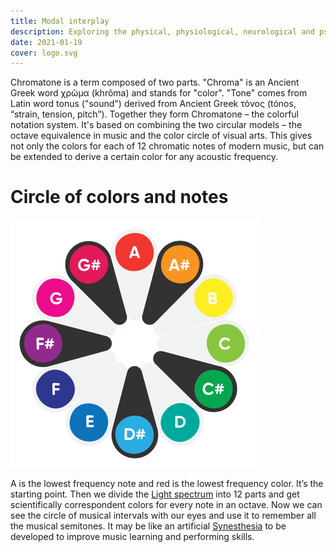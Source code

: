 ```yaml
---
title: Modal interplay
description: Exploring the physical, physiological, neurological and psychological links between sight and hearing – the two main modalities of human perception.
date: 2021-01-19
cover: logo.svg
---
```


Chromatone is a term composed of two parts. "Chroma" is an Ancient Greek word χρῶμα (khrôma) and stands for "color". "Tone" comes from Latin word tonus ("sound") derived from Ancient Greek τόνος (tónos, “strain, tension, pitch”). Together they form Chromatone – the colorful notation system. It's based on combining the two circular models – the octave equivalence in music and the color circle of visual arts. This gives not only the colors for each of 12 chromatic notes of modern music, but can be extended to derive a certain color for any acoustic frequency.

# Circle of colors and notes

<img src="./logo.svg">

A is the lowest frequency note and red is the lowest frequency color. It’s the starting point. Then we divide the [Light spectrum](./spectrum/index.md) into 12 parts and get scientifically correspondent colors for every note in an octave. Now we can see the circle of musical intervals with our eyes and use it to remember all the musical semitones. It may be like an artificial [Synesthesia](./synesthesia/index.md) to be developed to improve music learning and performing skills.